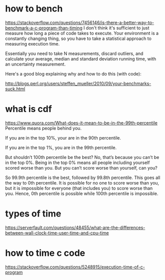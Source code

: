 
# how to bench
https://stackoverflow.com/questions/7456146/is-there-a-better-way-to-benchmark-a-c-program-than-timing
I don't think it's sufficient to just measure how long a piece of code takes to execute. Your environment is a constantly changing thing, so you have to take a statistical approach to measuring execution time.

Essentially you need to take N measurements, discard outliers, and calculate your average, median and standard deviation running time, with an uncertainty measurement.

Here's a good blog explaining why and how to do this (with code):

http://blogs.perl.org/users/steffen_mueller/2010/09/your-benchmarks-suck.html

# what is cdf
https://www.quora.com/What-does-it-mean-to-be-in-the-99th-percentile
Percentile means people behind you.

If you are in the top 10%, your are in the 90th percentile.

If you are in the top 1%, you are in the 99th percentile.

But shouldn’t 100th percentile be the best? No, that’s because you can’t be in the top 0%. Being in the top 0% means all people including yourself scored worse than you. But you can’t score worse than yourself, can you?

So 99.9th percentile is the best, followed by 99.8th percentile. This goes all the way to 0th percentile. It is possible for no one to score worse than you, but it is impossible for everyone (that includes you) to score worse than you. Hence, 0th percentile is possible while 100th percentile is impossible.

# types of time
https://serverfault.com/questions/48455/what-are-the-differences-between-wall-clock-time-user-time-and-cpu-time

# how to time c code
https://stackoverflow.com/questions/5248915/execution-time-of-c-program
